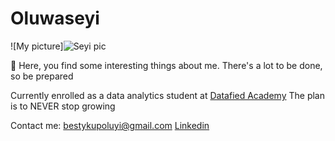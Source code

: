 # Oluwaseyi
![My picture]![Seyi pic](https://github.com/ProfBesty/Oluwaseyi/assets/147350441/8001ee18-10b3-4864-ad3d-74c7db98c27a)


🥳 Here, you find some interesting things about me.
There's a lot to be done, so be prepared

Currently enrolled as a data analytics student at [Datafied Academy](https://github.com/Datafyde)
The plan is to NEVER stop growing

Contact me: bestykupoluyi@gmail.com [Linkedin](https://www.linkedin.com/in/kupoluyi-oluwaseyi-894460b0?utm_source=share&utm_campaign=share_via&utm_content=profile&utm_medium=android_app)

